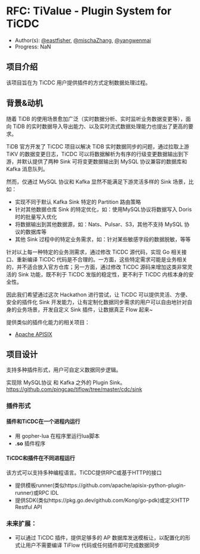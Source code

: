 # RFC: TiValue - Plugin System for TiCDC

- Author(s): [@eastfisher](https://github.com/eastfisher), [@mischaZhang](https://github.com/mischaZhang), [@yangwenmai](https://github.com/yangwenmai)
- Progress: NaN

## 项目介绍

该项目旨在为 TiCDC 用户提供插件的方式定制数据处理过程。

## 背景&动机

随着 TiDB 的使用场景愈加广泛（实时数据分析、实时监听业务数据变更等），面向 TiDB 的实时数据导入导出能力、以及实时流式数据处理能力也提出了更高的要求。

TiDB 官方开发了 TiCDC 项目以解决 TiDB 实时数据同步的问题，通过拉取上游 TiKV 的数据变更日志，TiCDC 可以将数据解析为有序的行级变更数据输出到下游，并默认提供了两种 Sink 可将变更数据输出到 MySQL 协议兼容的数据库和 Kafka 消息队列。

然而，仅通过 MySQL 协议和 Kafka 显然不能满足下游灵活多样的 Sink 场景，比如：

- 实现不同于默认 Kafka Sink 特定的 Partition 路由策略
- 针对其他数据仓库 Sink 的特定优化，如：使用MySQL协议将数据写入 Doris 时的批量写入优化
- 将数据输出到其他数据源，如：Nats、Pulsar、S3，其他不支持 MySQL 协议的数据库等
- 其他 Sink 过程中的特定业务需求，如：针对某些敏感字段的数据脱敏，等等

针对以上每一种特定的业务测需求，通过修改 TiCDC 源代码，实现 Go 相关接口、重新编译 TiCDC 代码是不合理的。一方面，这些特定需求可能是业务相关的，并不适合放入官方仓库；另一方面，通过修改 TiCDC 源码来增加这类非常灵活的 Sink 功能，既不利于 TiCDC 发版的稳定性，更不利于 TiCDC 内核本身的安全性。

因此我们希望通过这次 Hackathon 进行尝试，让 TiCDC 可以提供灵活、方便、安全的插件化 Sink 开发能力，让有定制化数据同步需求的用户可以自由地针对自身的业务场景，开发自定义 Sink 插件，让数据真正 Flow 起来~

提供类似的插件化能力的相关项目：

- [Apache APISIX](https://apisix.apache.org/)

## 项目设计

支持多种插件形式，用户可自定义数据同步逻辑。

实现除 MySQL协议 和 Kafka 之外的 Plugin Sink。https://github.com/pingcap/tiflow/tree/master/cdc/sink

### 插件形式

#### 插件和TiCDC在一个进程内运行

- 用 gopher-lua 在程序里运行lua脚本
- **.so** 插件程序

#### TiCDC和插件在不同进程运行

该方式可以支持多种编程语言。TiCDC提供RPC或基于HTTP的接口

- 提供模板runner(类似https://github.com/apache/apisix-python-plugin-runner)或RPC IDL
- 提供SDK(类似https://pkg.go.dev/github.com/Kong/go-pdk)或定义HTTP Restful API

### 未来扩展：

- 可以通过 TiCDC 插件，提供足够多的 AP 数据库发送模板让，以配置化的形式让用户不需要编译 TiFlow 代码或任何插件即可完成数据同步

